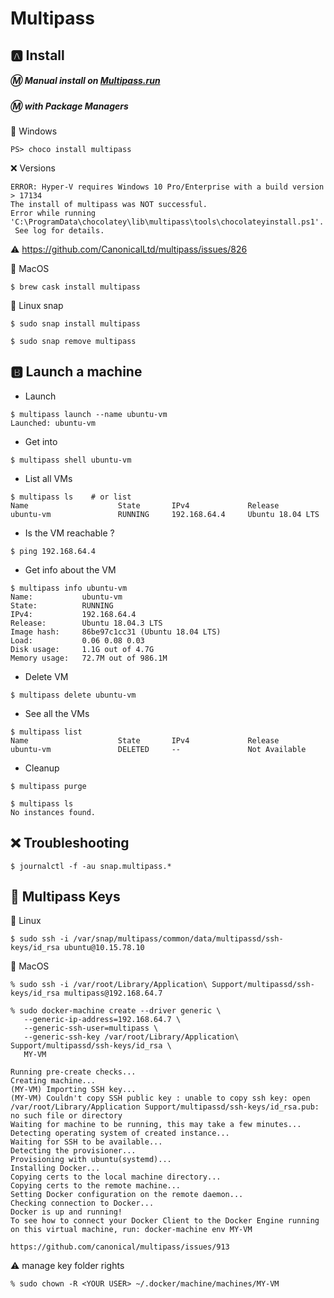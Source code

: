 # Multipass

## :a: Install 

##### :m:  Manual install on [Multipass.run](https://multipass.run)

##### :m: with Package Managers

:pushpin: Windows

```
PS> choco install multipass
```


:x: Versions 

```
ERROR: Hyper-V requires Windows 10 Pro/Enterprise with a build version > 17134
The install of multipass was NOT successful.
Error while running 'C:\ProgramData\chocolatey\lib\multipass\tools\chocolateyinstall.ps1'.
 See log for details.
```

:warning: https://github.com/CanonicalLtd/multipass/issues/826

:pushpin: MacOS

```
$ brew cask install multipass
```

:pushpin: Linux snap

```
$ sudo snap install multipass
```

```
$ sudo snap remove multipass
```

## :b: Launch a machine

* Launch

```
$ multipass launch --name ubuntu-vm
Launched: ubuntu-vm  
```

* Get into

```
$ multipass shell ubuntu-vm                                
```

* List all VMs

```
$ multipass ls    # or list
Name                    State       IPv4             Release
ubuntu-vm               RUNNING     192.168.64.4     Ubuntu 18.04 LTS
```

* Is the VM reachable ?

```
$ ping 192.168.64.4
```

* Get info about the VM

```
$ multipass info ubuntu-vm
Name:           ubuntu-vm
State:          RUNNING
IPv4:           192.168.64.4
Release:        Ubuntu 18.04.3 LTS
Image hash:     86be97c1cc31 (Ubuntu 18.04 LTS)
Load:           0.06 0.08 0.03
Disk usage:     1.1G out of 4.7G
Memory usage:   72.7M out of 986.1M
```

* Delete VM

```
$ multipass delete ubuntu-vm
```

* See all the VMs

```
$ multipass list
Name                    State       IPv4             Release
ubuntu-vm               DELETED     --               Not Available
```

* Cleanup

```
$ multipass purge
```

```
$ multipass ls
No instances found.
```

## :x: Troubleshooting

```
$ journalctl -f -au snap.multipass.* 
```

## :key: Multipass Keys


:penguin: Linux

```
$ sudo ssh -i /var/snap/multipass/common/data/multipassd/ssh-keys/id_rsa ubuntu@10.15.78.10
```

:apple: MacOS

```
% sudo ssh -i /var/root/Library/Application\ Support/multipassd/ssh-keys/id_rsa multipass@192.168.64.7
```

```
% sudo docker-machine create --driver generic \
   --generic-ip-address=192.168.64.7 \
   --generic-ssh-user=multipass \
   --generic-ssh-key /var/root/Library/Application\ Support/multipassd/ssh-keys/id_rsa \
   MY-VM

Running pre-create checks...
Creating machine...
(MY-VM) Importing SSH key...
(MY-VM) Couldn't copy SSH public key : unable to copy ssh key: open /var/root/Library/Application Support/multipassd/ssh-keys/id_rsa.pub: no such file or directory
Waiting for machine to be running, this may take a few minutes...
Detecting operating system of created instance...
Waiting for SSH to be available...
Detecting the provisioner...
Provisioning with ubuntu(systemd)...
Installing Docker...
Copying certs to the local machine directory...
Copying certs to the remote machine...
Setting Docker configuration on the remote daemon...
Checking connection to Docker...
Docker is up and running!
To see how to connect your Docker Client to the Docker Engine running on this virtual machine, run: docker-machine env MY-VM

https://github.com/canonical/multipass/issues/913
```

:warning: manage key folder rights

```
% sudo chown -R <YOUR USER> ~/.docker/machine/machines/MY-VM
```
